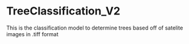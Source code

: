 # TreeClassification_V2
This is the classification model to determine trees based off of satelite images in .tiff format
